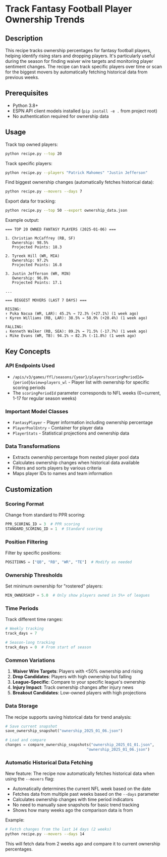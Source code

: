 # Track Fantasy Football Player Ownership Trends

## Description

This recipe tracks ownership percentages for fantasy football players, helping identify rising stars and dropping players. It's particularly useful during the season for finding waiver wire targets and monitoring player sentiment changes. The recipe can track specific players over time or scan for the biggest movers by automatically fetching historical data from previous weeks.

## Prerequisites

- Python 3.8+
- ESPN API client models installed (`pip install -e .` from project root)
- No authentication required for ownership data

## Usage

Track top owned players:
```bash
python recipe.py --top 20
```

Track specific players:
```bash
python recipe.py --players "Patrick Mahomes" "Justin Jefferson"
```

Find biggest ownership changes (automatically fetches historical data):
```bash
python recipe.py --movers --days 7
```

Export data for tracking:
```bash
python recipe.py --top 50 --export ownership_data.json
```

Example output:
```
=== TOP 20 OWNED FANTASY PLAYERS (2025-01-06) ===

1. Christian McCaffrey (RB, SF)
   Ownership: 98.5%
   Projected Points: 18.3
   
2. Tyreek Hill (WR, MIA) 
   Ownership: 97.2%
   Projected Points: 16.8
   
3. Justin Jefferson (WR, MIN)
   Ownership: 96.8%
   Projected Points: 17.1
   
...

=== BIGGEST MOVERS (LAST 7 DAYS) ===

RISING:
↑ Puka Nacua (WR, LAR): 45.2% → 72.3% (+27.1%) (1 week ago)
↑ Kyren Williams (RB, LAR): 38.5% → 58.9% (+20.4%) (1 week ago)

FALLING:
↓ Kenneth Walker (RB, SEA): 89.2% → 71.5% (-17.7%) (1 week ago)
↓ Mike Evans (WR, TB): 94.1% → 82.3% (-11.8%) (1 week ago)
```

## Key Concepts

### API Endpoints Used
- `/apis/v3/games/ffl/seasons/{year}/players?scoringPeriodId={period}&view=players_wl` - Player list with ownership for specific scoring periods
- The `scoringPeriodId` parameter corresponds to NFL weeks (0=current, 1-17 for regular season weeks)

### Important Model Classes
- `FantasyPlayer` - Player information including ownership percentage
- `PlayerPoolEntry` - Container for player data
- `PlayerStats` - Statistical projections and ownership data

### Data Transformations
- Extracts ownership percentage from nested player pool data
- Calculates ownership changes when historical data available
- Filters and sorts players by various criteria
- Maps player IDs to names and team information

## Customization

### Scoring Format
Change from standard to PPR scoring:
```python
PPR_SCORING_ID = 3  # PPR scoring
STANDARD_SCORING_ID = 1  # Standard scoring
```

### Position Filtering
Filter by specific positions:
```python
POSITIONS = ["QB", "RB", "WR", "TE"]  # Modify as needed
```

### Ownership Thresholds
Set minimum ownership for "rostered" players:
```python
MIN_OWNERSHIP = 5.0  # Only show players owned in 5%+ of leagues
```

### Time Periods
Track different time ranges:
```python
# Weekly tracking
track_days = 7

# Season-long tracking  
track_days = 0  # From start of season
```

### Common Variations

1. **Waiver Wire Targets**: Players with <50% ownership and rising
2. **Drop Candidates**: Players with high ownership but falling
3. **League-Specific**: Compare to your specific league's ownership
4. **Injury Impact**: Track ownership changes after injury news
5. **Breakout Candidates**: Low-owned players with high projections

### Data Storage

The recipe supports saving historical data for trend analysis:
```python
# Save current snapshot
save_ownership_snapshot("ownership_2025_01_06.json")

# Load and compare
changes = compare_ownership_snapshots("ownership_2025_01_01.json", 
                                    "ownership_2025_01_06.json")
```

### Automatic Historical Data Fetching

New feature: The recipe now automatically fetches historical data when using the `--movers` flag:
- Automatically determines the current NFL week based on the date
- Fetches data from multiple past weeks based on the `--days` parameter
- Calculates ownership changes with time period indicators
- No need to manually save snapshots for basic trend tracking
- Shows how many weeks ago the comparison data is from

Example:
```bash
# Fetch changes from the last 14 days (2 weeks)
python recipe.py --movers --days 14
```

This will fetch data from 2 weeks ago and compare it to current ownership percentages.